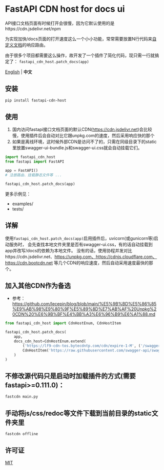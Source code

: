 # FastAPI CDN host for docs ui

API接口文档页面有时候打开会很慢，因为它默认使用的是https://cdn.jsdelivr.net/npm

为实现加快/docs页面的打开速度这么一个小小功能，常常需要放置N行代码来[自定义文档](https://fastapi.tiangolo.com/how-to/custom-docs-ui-assets/?h=static#custom-cdn-for-javascript-and-css)的响应路由。

由于很多个项目都需要这么操作，故开发了一个插件了简化代码，现只需一行就搞定了：
`fastapi_cdn_host.patch_docs(app)`

[English](./README.md) | **中文**

## 安装

```bash
pip install fastapi-cdn-host
```

## 使用
1. 国内访问fastapi接口文档页面的默认CDN(https://cdn.jsdelivr.net)会比较慢，使用插件后会自动对比它跟unpkg.com的速度，然后采用响应快的那个
2. 如果是离线环境，这时候外部CDN是访问不了的，只需在同级目录下的static里放置swagger-ui-bundle.js和swagger-ui.css就会自动挂载它们。
```py
import fastapi_cdn_host
from fastapi import FastAPI

app = FastAPI()
# 注册路由、挂载静态文件等 ...

fastapi_cdn_host.patch_docs(app)
```
更多示例见：
- examples/
- tests/

## 详解

使用`fastapi_cdn_host.patch_docs(app)`启用插件后，uvicorn(或gunicorn等)启动服务时，
会先查找本地文件夹里是否有swagger-ui.css，有的话自动挂载到app并改写/docs的依赖为本地文件。
没有的话，使用协程并发对比https://cdn.jsdelivr.net、https://unpkg.com、https://cdnjs.cloudflare.com、https://cdn.bootcdn.net
等几个CDN的响应速度，然后自动采用速度最快的那个。

## 加入其他CDN作为备选

- 参考：https://github.com/lecepin/blog/blob/main/%E5%9B%BD%E5%86%85%E9%AB%98%E9%80%9F%E5%89%8D%E7%AB%AF%20Unpkg%20CDN%20%E6%9B%BF%E4%BB%A3%E6%96%B9%E6%A1%88.md
```py
from fastapi_cdn_host import CdnHostEnum, CdnHostItem

fastapi_cdn_host.patch_docs(
    app,
    docs_cdn_host=CdnHostEnum.extend(
        ('https://lf9-cdn-tos.bytecdntp.com/cdn/expire-1-M', ('/swagger-ui/{version}/', '')),
        CdnHostItem('https://raw.githubusercontent.com/swagger-api/swagger-ui/v5.14.0/dist/swagger-ui.css'),  # github
    )
)
```

## 不修改源代码只是启动时加载插件的方式(需要fastapi>=0.111.0)：

```bash
fastcdn main.py
```

## 手动将js/css/redoc等文件下载到当前目录的static文件夹里

```bash
fastcdn offline
```

## 许可证

[MIT](./LICENSE)
